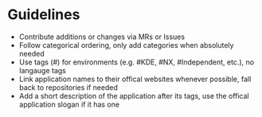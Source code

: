 # Guidelines
- Contribute additions or changes via MRs or Issues
- Follow categorical ordering, only add categories when absolutely needed
- Use tags (#) for environments (e.g. #KDE, #NX, #Independent, etc.), no langauge tags
- Link application names to their offical websites whenever possible, fall back to repositories if needed
- Add a short description of the application after its tags, use the offical application slogan if it has one
